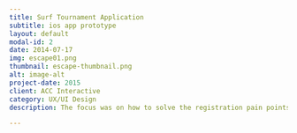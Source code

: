 ```yaml
---
title: Surf Tournament Application
subtitle: ios app prototype
layout: default
modal-id: 2
date: 2014-07-17
img: escape01.png
thumbnail: escape-thumbnail.png
alt: image-alt
project-date: 2015
client: ACC Interactive
category: UX/UI Design
description: The focus was on how to solve the registration pain points. Using social media integration and adding existing friends to have content curated was key in this design.

---
```

